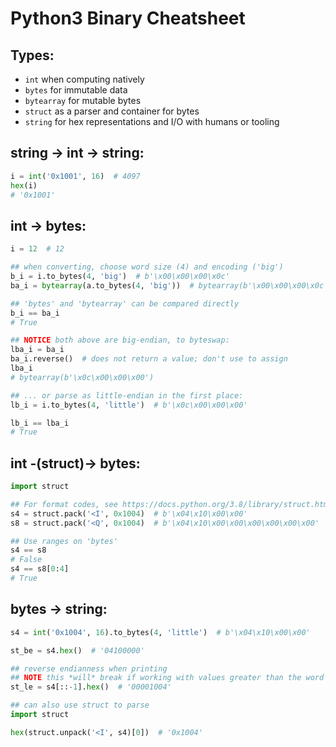 # Python3 Binary Cheatsheet

## Types:

- `int` when computing natively
- `bytes` for immutable data
- `bytearray` for mutable bytes
- `struct` as a parser and container for bytes
- `string` for hex representations and I/O with humans or tooling

## string -> int -> string:

```python
i = int('0x1001', 16)  # 4097
hex(i)
# '0x1001'
```

## int -> bytes:

```python
i = 12  # 12

## when converting, choose word size (4) and encoding ('big')
b_i = i.to_bytes(4, 'big')  # b'\x00\x00\x00\x0c'
ba_i = bytearray(a.to_bytes(4, 'big'))  # bytearray(b'\x00\x00\x00\x0c')

## 'bytes' and 'bytearray' can be compared directly
b_i == ba_i
# True

## NOTICE both above are big-endian, to byteswap:
lba_i = ba_i
ba_i.reverse()  # does not return a value; don't use to assign
lba_i
# bytearray(b'\x0c\x00\x00\x00')

## ... or parse as little-endian in the first place:
lb_i = i.to_bytes(4, 'little')  # b'\x0c\x00\x00\x00'

lb_i == lba_i
# True
```

## int -(struct)-> bytes:

```python
import struct

## For format codes, see https://docs.python.org/3.8/library/struct.html#format-characters
s4 = struct.pack('<I', 0x1004)  # b'\x04\x10\x00\x00'
s8 = struct.pack('<Q', 0x1004)  # b'\x04\x10\x00\x00\x00\x00\x00\x00'

## Use ranges on 'bytes'
s4 == s8
# False
s4 == s8[0:4]
# True
```

## bytes -> string:

```python
s4 = int('0x1004', 16).to_bytes(4, 'little')  # b'\x04\x10\x00\x00'

st_be = s4.hex()  # '04100000'

## reverse endianness when printing
## NOTE this *will* break if working with values greater than the word size of the machine
st_le = s4[::-1].hex()  # '00001004'

## can also use struct to parse
import struct

hex(struct.unpack('<I', s4)[0])  # '0x1004'
```
